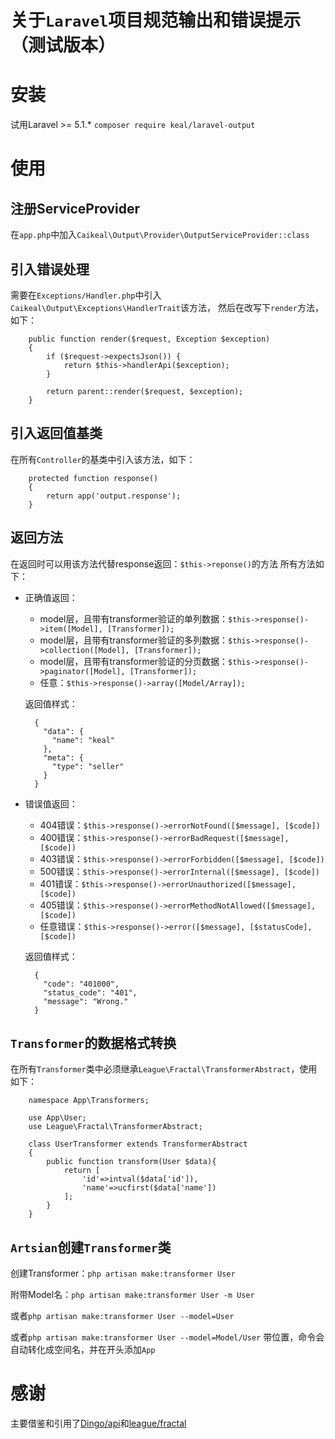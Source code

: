 # 关于`Laravel`项目规范输出和错误提示（测试版本）

# 安装
试用Laravel >= 5.1.*
`composer require keal/laravel-output`

# 使用
## 注册ServiceProvider
在`app.php`中加入`Caikeal\Output\Provider\OutputServiceProvider::class`

## 引入错误处理
需要在`Exceptions/Handler.php`中引入`Caikeal\Output\Exceptions\HandlerTrait`该方法，
然后在改写下`render`方法，如下：
```
    public function render($request, Exception $exception)
    {
        if ($request->expectsJson()) {
            return $this->handlerApi($exception);
        }

        return parent::render($request, $exception);
    }
```
## 引入返回值基类
在所有`Controller`的基类中引入该方法，如下：
```
    protected function response()
    {
        return app('output.response');
    }
```

## 返回方法
在返回时可以用该方法代替response返回：`$this->reponse()`的方法
所有方法如下：
+ 正确值返回：
    - model层，且带有transformer验证的单列数据：`$this->response()->item([Model], [Transformer]);`
    - model层，且带有transformer验证的多列数据：`$this->response()->collection([Model], [Transformer]);`
    - model层，且带有transformer验证的分页数据：`$this->response()->paginator([Model], [Transformer]);`
    - 任意：`$this->response()->array([Model/Array]);`
    
    返回值样式：
    ```
      {
        "data": {
          "name": "keal"
        },
        "meta": {
          "type": "seller"
        }
      }
    ```

+ 错误值返回：
    - 404错误：`$this->response()->errorNotFound([$message], [$code])`
    - 400错误：`$this->response()->errorBadRequest([$message], [$code])`
    - 403错误：`$this->response()->errorForbidden([$message], [$code])`
    - 500错误：`$this->response()->errorInternal([$message], [$code])`
    - 401错误：`$this->response()->errorUnauthorized([$message], [$code])`
    - 405错误：`$this->response()->errorMethodNotAllowed([$message], [$code])`
    - 任意错误：`$this->response()->error([$message], [$statusCode], [$code])`
    
    返回值样式：
    ```
      {
        "code": "401000",
        "status_code": "401",
        "message": "Wrong."
      }
    ```
 
## `Transformer`的数据格式转换
在所有`Transformer`类中必须继承`League\Fractal\TransformerAbstract`，使用如下：
```
    namespace App\Transformers;
    
    use App\User;
    use League\Fractal\TransformerAbstract;
    
    class UserTransformer extends TransformerAbstract
    {
        public function transform(User $data){
            return [
                'id'=>intval($data['id']),
                'name'=>ucfirst($data['name'])
            ];
        }
    }
```

## `Artsian`创建`Transformer`类
创建Transformer：`php artisan make:transformer User`

附带Model名：`php artisan make:transformer User -m User`

或者`php artisan make:transformer User --model=User`

或者`php artisan make:transformer User --model=Model/User` 带位置，命令会自动转化成空间名，并在开头添加`App`

# 感谢
主要借鉴和引用了[Dingo/api](https://github.com/dingo/api.git)和[league/fractal](https://github.com/thephpleague/fractal.git)

